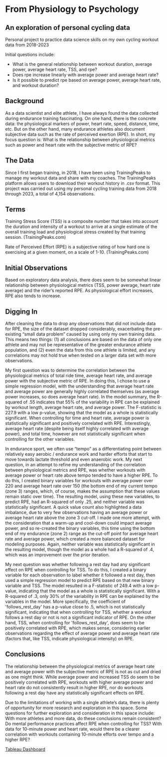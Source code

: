 # From Physiology to Psychology
## An exploration of personal cycling data
Personal project to practice data science skills on my own cycling workout data from 2018-2023

Initial questions include:
- What is the general relationship between workout duration, average power, average heart rate, TSS, and rpe?
- Does rpe increase linearly with average power and average heart rate?
- Is it possible to predict rpe based on average power, average heart rate, and workout duration?

## Background
As a data scientist and elite athlete, I have always found the data collected during endurance training fascinating. On one hand, there is the concrete data: the physiological markers of power, heart rate, speed, distance, time, etc. But on the other hand, many endurance athletes also document subjective data such as the rate of perceived exertion (RPE). In short, my focus question is: What is the relationship between physiological metrics such as power and heart rate with the subjective metric of RPE?

## The Data
Since I first began training, in 2018, I have been using TrainingPeaks to manage my workout data and share with my coaches. The TrainingPeaks platform allows users to download their workout history in .csv format. This project was carried out using my personal cycling training data from 2018 through 2023, a total of 4,154 observations. 

## Terms
Training Stress Score (TSS) is a composite number that takes into account the duration and intensity of a workout to arrive at a single estimate of the overall training load and physiological stress created by that training session. (TrainingPeaks.com)

Rate of Perceived Effort (RPE) is a subjective rating of how hard one is exercising at a given moment, on a scale of 1-10. (TrainingPeaks.com)

## Initial Observations
Based on exploratory data analysis, there does seem to be somewhat linear relationship between physiological metrics (TSS, power average, heart rate average) and the rider’s reported RPE. As physiological effort increases, RPE also tends to increase.

## Digging In
After cleaning the data to drop any observations that did not include data for RPE, the size of the dataset dropped considerably, exacerbating the pre-existing “small data problem” caused by using only my own training data. This means two things: (1) all conclusions are based on the data of only one athlete and may not be representative of the greater endurance athlete population, and (2) even the data from this one athlete is limited, and any correlations may not hold true when tested on a larger data set with more observations. 

My first question was to determine the correlation between the physiological metrics of total ride time, average heart rate, and average power with the subjective metric of RPE. In doing this, I chose to use a simple regression model, with the understanding that average heart rate and average power are generally highly correlated themselves (as average power increases, so does average heart rate). In the model summary, the R-squared of .55 indicates that 55% of the variability in RPE can be explained by workout length, average heart rate, and average power. The F-statistic is 227.9 with a low p-value, showing that the model as a whole is statistically significant. When controlling for time and heart rate, average power is statistically significant and positively correlated with RPE. Interestingly, average heart rate (despite being itself highly correlated with average power), and total time, however are not statistically significant when controlling for the other variables. 

In endurance sport, we often use “tempo” as a differentiating point between relatively easy aerobic / endurance work and harder efforts that start to move towards lactate threshold and even anaerobic work. My next question, in an attempt to refine my understanding of the correlation between physiological metrics and RPE, was whether workouts with average power or heart rate above tempo tended to have a higher RPE. To do this, I created binary variables for workouts with average power over 220 and average heart rate over 150 (the bottom end of my current tempo (zone 3) ranges, which, of course, makes the assumption that these values remain static over time). The resulting model, using these new variables, to predict RPE, had an R-squared of only .25, and neither variable was statistically significant. A quick value count also highlighted a data imbalance, due to very few observations having an average power or average heart rate above the zone 3 cut-off. I made one more attempt, with the consideration that a warm-up and cool-down could impact average power, and so re-created the binary variables, this time using the bottom end of my endurance (zone 2) range as the cut-off point for average heart rate and average power, which created a more balanced dataset for modeling purposes. Again, neither variable was statistically significant in the resulting model, though the model as a whole had a R-squared of .4, which was an improvement over the prior iteration.

My next question was whether following a rest day had any significant effect on RPE when controlling for TSS. To do this, I created a binary variable for each observation to label whether it followed a rest day, then used a simple regression model to predict RPE based on that new binary variable and TSS. The model resulted in a F-statistic of 249.4 with a low p-value, indicating that the model as a whole is statistically significant. With a R-squared of .3, only 30% of the variability in RPE can be explained by the variables in the model. More specifically, the coefficient of 'follows_rest_day' has a p-value close to .5, which is not statistically significant, indicating that when controlling for TSS, whether a workout follows a rest day or not is not a significant indicator of RPE. On the other hand, TSS, when controlling for 'follows_rest_day', does seem to be positively correlated with RPE, which makes sense, considering earlier observations regarding the effect of average power and average heart rate (factors that, like TSS, indicate physiological intensity) on RPE.

## Conclusions
The relationship between the physiological metrics of average heart rate and average power with the subjective metric of RPE is not as cut and dried as one might think. While average power and increased TSS do seem to be positively correlated with RPE, workouts with higher average power and heart rate do not consistently result in higher RPE, nor do workouts following a rest day have any statistically significant effects on RPE. 

Due to the limitations of working with a single athlete’s data, there is plenty of opportunity for more research and exploration in this space. Some questions for further exploration and consideration in this space include:
With more athletes and more data, do these conclusions remain consistent?
Do mental performance practices affect RPE when controlling for TSS?
With data for 10-minute power and heart rate, would there be a clearer correlation with workouts containing 10-minute efforts over tempo and a higher RPE?

[Tableau Dashboard](https://public.tableau.com/views/PhysiologytoPsychology/Dashboard2?:language=en-US&publish=yes&:sid=&:display_count=n&:origin=viz_share_link)

